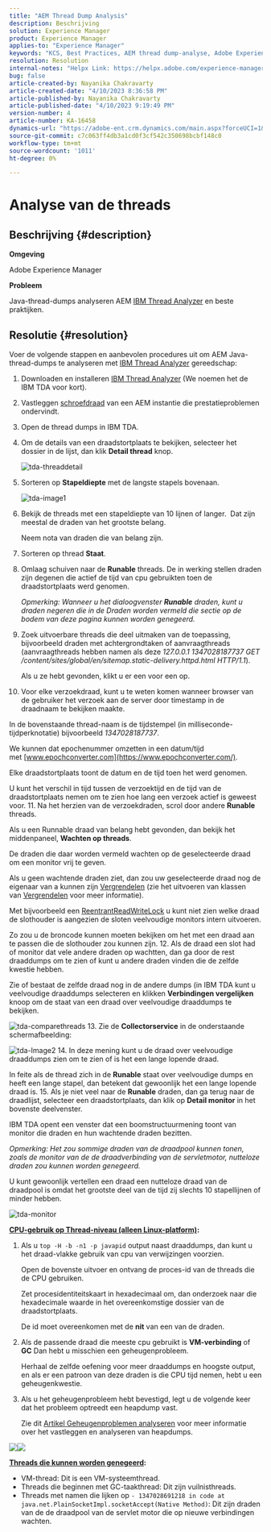 ```yaml
---
title: "AEM Thread Dump Analysis"
description: Beschrijving
solution: Experience Manager
product: Experience Manager
applies-to: "Experience Manager"
keywords: "KCS, Best Practices, AEM thread dump-analyse, Adobe Experience Manager, Java, IBM Thread Analyzer"
resolution: Resolution
internal-notes: "Helpx Link: https://helpx.adobe.com/experience-manager/kb/thread-dump-analysis.html"
bug: false
article-created-by: Nayanika Chakravarty
article-created-date: "4/10/2023 8:36:58 PM"
article-published-by: Nayanika Chakravarty
article-published-date: "4/10/2023 9:19:49 PM"
version-number: 4
article-number: KA-16458
dynamics-url: "https://adobe-ent.crm.dynamics.com/main.aspx?forceUCI=1&pagetype=entityrecord&etn=knowledgearticle&id=70f9ec69-dfd7-ed11-a7c7-6045bd006b3d"
source-git-commit: c7c063ff4db3a1cd0f3cf542c350698bcbf148c0
workflow-type: tm+mt
source-wordcount: '1011'
ht-degree: 0%

---
```


# Analyse van de  threads

## Beschrijving {#description}


<b>Omgeving</b>

Adobe Experience Manager

<b>Probleem</b>

Java-thread-dumps analyseren AEM [IBM Thread Analyzer](https://www.ibm.com/support/pages/ibm-thread-and-monitor-dump-analyzer-java-tmda) en beste praktijken.


## Resolutie {#resolution}


Voer de volgende stappen en aanbevolen procedures uit om AEM Java-thread-dumps te analyseren met [IBM Thread Analyzer](https://www.ibm.com/support/pages/ibm-thread-and-monitor-dump-analyzer-java-tmda) gereedschap:

1. Downloaden en installeren [IBM Thread Analyzer](https://www.ibm.com/support/pages/ibm-thread-and-monitor-dump-analyzer-java-tmda) (We noemen het de IBM TDA voor kort).
2. Vastleggen [schroefdraad](https://helpx.adobe.com/experience-manager/kb/thread-dumps-collection-analysis.html) van een AEM instantie die prestatieproblemen ondervindt.
3. Open de thread dumps in IBM TDA.
4. Om de details van een draadstortplaats te bekijken, selecteer het dossier in de lijst, dan klik <b>Detail thread</b> knop.

   ![tda-threaddetail](https://helpx.adobe.com/content/dam/help/en/experience-manager/kb/thread-dump-analysis/_jcr_content/main-pars/image_1587732783/tda-threaddetail.png "tda-threaddetail")
5. Sorteren op <b>Stapeldiepte</b> met de langste stapels bovenaan.

   ![tda-image1](https://helpx.adobe.com/content/dam/help/en/experience-manager/kb/thread-dump-analysis/_jcr_content/main-pars/image/tda-image1.png)
6. Bekijk de threads met een stapeldiepte van 10 lijnen of langer.  Dat zijn meestal de draden van het grootste belang.

   Neem nota van draden die van belang zijn.
7. Sorteren op thread <b>Staat</b>.
8. Omlaag schuiven naar de <b>Runable</b> threads. De in werking stellen draden zijn degenen die actief de tijd van cpu gebruikten toen de draadstortplaats werd genomen.

   *Opmerking: Wanneer u het dialoogvenster <b>Runable</b> draden, kunt u draden negeren die in de Draden worden vermeld die sectie op de bodem van deze pagina kunnen worden genegeerd.*


9. Zoek uitvoerbare threads die deel uitmaken van de toepassing, bijvoorbeeld draden met achtergrondtaken of aanvraagthreads (aanvraagthreads hebben namen als deze *127.0.0.1 1347028187737 GET /content/sites/global/en/sitemap.static-delivery.httpd.html HTTP/1.1*).

   Als u ze hebt gevonden, klikt u er een voor een op.
10. Voor elke verzoekdraad, kunt u te weten komen wanneer browser van de gebruiker het verzoek aan de server door timestamp in de draadnaam te bekijken maakte.

   In de bovenstaande thread-naam is de tijdstempel (in milliseconde-tijdperknotatie) bijvoorbeeld *1347028187737*.

   We kunnen dat epochenummer omzetten in een datum/tijd met [www.epochconverter.com](https://www.epochconverter.com/).

   Elke draadstortplaats toont de datum en de tijd toen het werd genomen.

   U kunt het verschil in tijd tussen de verzoektijd en de tijd van de draadstortplaats nemen om te zien hoe lang een verzoek actief is geweest voor.
11. Na het herzien van de verzoekdraden, scrol door andere <b>Runable</b> threads.

   Als u een Runnable draad van belang hebt gevonden, dan bekijk het middenpaneel, <b>Wachten op threads</b>.

   De draden die daar worden vermeld wachten op de geselecteerde draad om een monitor vrij te geven.

   Als u geen wachtende draden ziet, dan zou uw geselecteerde draad nog de eigenaar van a kunnen zijn [Vergrendelen](https://docs.oracle.com/javase/1.5.0/docs/api/java/util/concurrent/locks/Lock.html) (zie het uitvoeren van klassen van [Vergrendelen](https://docs.oracle.com/javase/1.5.0/docs/api/java/util/concurrent/locks/Lock.html) voor meer informatie).

   Met bijvoorbeeld een [ReentrantReadWriteLock](https://docs.oracle.com/javase/1.5.0/docs/api/java/util/concurrent/locks/ReentrantReadWriteLock.html) u kunt niet zien welke draad de slothouder is aangezien de sloten veelvoudige monitors intern uitvoeren.

   Zo zou u de broncode kunnen moeten bekijken om het met een draad aan te passen die de slothouder zou kunnen zijn.
12. Als de draad een slot had of monitor dat vele andere draden op wachtten, dan ga door de rest draaddumps om te zien of kunt u andere draden vinden die de zelfde kwestie hebben.

   Zie of bestaat de zelfde draad nog in de andere dumps (in IBM TDA kunt u veelvoudige draaddumps selecteren en klikken <b>Verbindingen vergelijken</b> knoop om de staat van een draad over veelvoudige draaddumps te bekijken.

   ![tda-comparethreads](https://helpx.adobe.com/content/dam/help/en/experience-manager/kb/thread-dump-analysis/_jcr_content/main-pars/image_1159496390/tda-comparethreads.png)
13. Zie de <b>Collectorservice</b> in de onderstaande schermafbeelding:

   ![tda-Image2](https://helpx.adobe.com/content/dam/help/en/experience-manager/kb/thread-dump-analysis/_jcr_content/main-pars/image_1730877898/tda-Image2.png)
14. In deze mening kunt u de draad over veelvoudige draaddumps zien om te zien of is het een lange lopende draad.

   In feite als de thread zich in de <b>Runable</b> staat over veelvoudige dumps en heeft een lange stapel, dan betekent dat gewoonlijk het een lange lopende draad is.
15. Als je niet veel naar de <b>Runable</b> draden, dan ga terug naar de draadlijst, selecteer een draadstortplaats, dan klik op <b>Detail monitor</b> in het bovenste deelvenster.

   IBM TDA opent een venster dat een boomstructuurmening toont van monitor die draden en hun wachtende draden bezitten.

   *Opmerking: Het zou sommige draden van de draadpool kunnen tonen, zoals de monitor van de de draadverbinding van de servletmotor, nutteloze draden zou kunnen worden genegeerd.*

   U kunt gewoonlijk vertellen een draad een nutteloze draad van de draadpool is omdat het grootste deel van de tijd zij slechts 10 stapellijnen of minder hebben.

   ![tda-monitor](https://helpx.adobe.com/content/dam/help/en/experience-manager/kb/thread-dump-analysis/_jcr_content/main-pars/image_1106466084/tda-monitordetail.png)




<u><b>CPU-gebruik op Thread-niveau (alleen Linux-platform)</b></u><b>:</b>

1. Als u `top -H -b -n1 -p javapid` output naast draaddumps, dan kunt u het draad-vlakke gebruik van cpu van verwijzingen voorzien.

   Open de bovenste uitvoer en ontvang de proces-id van de threads die de CPU gebruiken.

   Zet procesidentiteitskaart in hexadecimaal om, dan onderzoek naar die hexadecimale waarde in het overeenkomstige dossier van de draadstortplaats.

   De id moet overeenkomen met de <b>nit</b> van een van de draden.
2. Als de passende draad die meeste cpu gebruikt is <b>VM-verbinding</b> of <b>GC</b> Dan hebt u misschien een geheugenprobleem.

   Herhaal de zelfde oefening voor meer draaddumps en hoogste output, en als er een patroon van deze draden is die CPU tijd nemen, hebt u een geheugenkwestie.
3. Als u het geheugenprobleem hebt bevestigd, legt u de volgende keer dat het probleem optreedt een heapdump vast.

   Zie dit [Artikel Geheugenproblemen analyseren](https://experienceleague.adobe.com/docs/experience-cloud-kcs/kbarticles/KA-17482.html?lang=en) voor meer informatie over het vastleggen en analyseren van heapdumps.


![](https://helpx.adobe.com/libs/cq/ui/resources/0.gif)![](https://helpx.adobe.com/libs/cq/ui/resources/0.gif)

<b><u>Threads die kunnen worden genegeerd</u>:</b>

- VM-thread: Dit is een VM-systeemthread.
- Threads die beginnen met GC-taakthread: Dit zijn vuilnisthreads.
- Threads met namen die lijken op `- 1347028691218 in code at java.net.PlainSocketImpl.socketAccept(Native Method)`: Dit zijn draden van de de draadpool van de servlet motor die op nieuwe verbindingen wachten.

